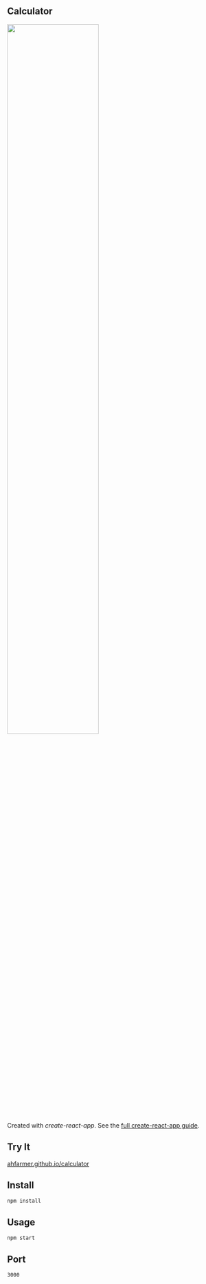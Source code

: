 Calculator
----
<img src="Logotype primary.png" width="65%" height="65%" />

Created with *create-react-app*. See the [full create-react-app guide](https://github.com/facebookincubator/create-react-app/blob/master/packages/react-scripts/template/README.md).



Try It
----

[ahfarmer.github.io/calculator](https://ahfarmer.github.io/calculator/)



Install
----

`npm install`



Usage
----

`npm start`



Port
---

`3000`

